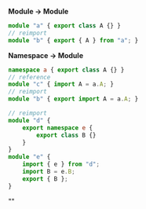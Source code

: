 
**Module -> Module**
```ts
module "a" { export class A {} }
// reimport
module "b" { export { A } from "a"; }
```

**Namespace -> Module**
```ts
namespace a { export class A {} }
// reference
module "c" { import A = a.A; }
// reimport
module "b" { export import A = a.A; }

// reimport
module "d" {
    export namespace e {
        export class B {}
    }
}
module "e" {
    import { e } from "d";
    import B = e.B;
    export { B };
}
```

""